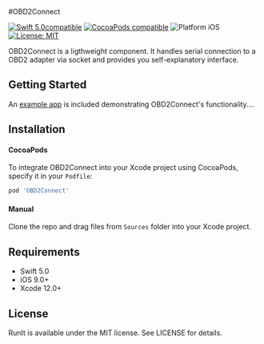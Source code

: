 #OBD2Connect

<p align="left">
<a href="https://developer.apple.com/swift"><img src="https://img.shields.io/badge/Swift_5.0-compatible-4BC51D.svg?style=flat" alt="Swift 5.0compatible" /></a>
<a href="https://cocoapods.org/pods/obd2connect"><img src="https://img.shields.io/badge/pod-2.2.0-blue.svg" alt="CocoaPods compatible" /></a>
<img src="https://img.shields.io/badge/platform-iOS-blue.svg?style=flat" alt="Platform iOS" />
<a href="https://raw.githubusercontent.com/Wisors/OBD2Connect/master/LICENSE"><img src="http://img.shields.io/badge/license-MIT-blue.svg?style=flat" alt="License: MIT" /></a>
</p>

OBD2Connect is a ligthweight component. It handles serial connection to a OBD2 adapter via socket and provides you self-explanatory interface.

## Getting Started

An [example app](Demo) is included demonstrating OBD2Connect's functionality....

## Installation

#### CocoaPods
To integrate OBD2Connect into your Xcode project using CocoaPods, specify it in your `Podfile`:

```ruby
pod 'OBD2Connect'
```

#### Manual
Clone the repo and drag files from `Sources` folder into your Xcode project.

## Requirements

- Swift 5.0
- iOS 9.0+
- Xcode 12.0+

## License

RunIt is available under the MIT license. See LICENSE for details.
